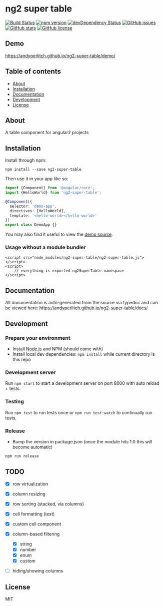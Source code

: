 # ng2 super table
[![Build Status](https://travis-ci.org/andyperlitch/ng2-super-table.svg?branch=master)](https://travis-ci.org/andyperlitch/ng2-super-table)
[![npm version](https://badge.fury.io/js/ng2-super-table.svg)](http://badge.fury.io/js/ng2-super-table)
[![devDependency Status](https://david-dm.org/andyperlitch/ng2-super-table/dev-status.svg)](https://david-dm.org/andyperlitch/ng2-super-table#info=devDependencies)
[![GitHub issues](https://img.shields.io/github/issues/andyperlitch/ng2-super-table.svg)](https://github.com/andyperlitch/ng2-super-table/issues)
[![GitHub stars](https://img.shields.io/github/stars/andyperlitch/ng2-super-table.svg)](https://github.com/andyperlitch/ng2-super-table/stargazers)
[![GitHub license](https://img.shields.io/badge/license-MIT-blue.svg)](https://raw.githubusercontent.com/andyperlitch/ng2-super-table/master/LICENSE)

## Demo
https://andyperlitch.github.io/ng2-super-table/demo/

## Table of contents

- [About](#about)
- [Installation](#installation)
- [Documentation](#documentation)
- [Development](#development)
- [License](#licence)

## About

A table component for angular2 projects

## Installation

Install through npm:
```
npm install --save ng2-super-table
```

Then use it in your app like so:

```typescript
import {Component} from '@angular/core';
import {HelloWorld} from 'ng2-super-table';

@Component({
  selector: 'demo-app',
  directives: [HelloWorld],
  template: '<hello-world></hello-world>'
})
export class DemoApp {}
```

You may also find it useful to view the [demo source](https://github.com/andyperlitch/ng2-super-table/blob/master/demo/demo.ts).

### Usage without a module bundler
```
<script src="node_modules/ng2-super-table/ng2-super-table.js"></script>
<script>
    // everything is exported ng2SuperTable namespace
</script>
```

## Documentation
All documentation is auto-generated from the source via typedoc and can be viewed here:
https://andyperlitch.github.io/ng2-super-table/docs/

## Development

### Prepare your environment
* Install [Node.js](http://nodejs.org/) and NPM (should come with)
* Install local dev dependencies: `npm install` while current directory is this repo

### Development server
Run `npm start` to start a development server on port 8000 with auto reload + tests.

### Testing
Run `npm test` to run tests once or `npm run test:watch` to continually run tests.

### Release
* Bump the version in package.json (once the module hits 1.0 this will become automatic)
```bash
npm run release
```

## TODO
- [X] row virtualization
- [X] column resizing
- [X] row sorting (stacked, via columns)
- [X] cell formatting (text)
- [X] custom cell component
- [X] column-based filtering
  - [X] string
  - [X] number
  - [X] enum
  - [X] custom
- [ ] hiding/showing columns


## License

MIT
